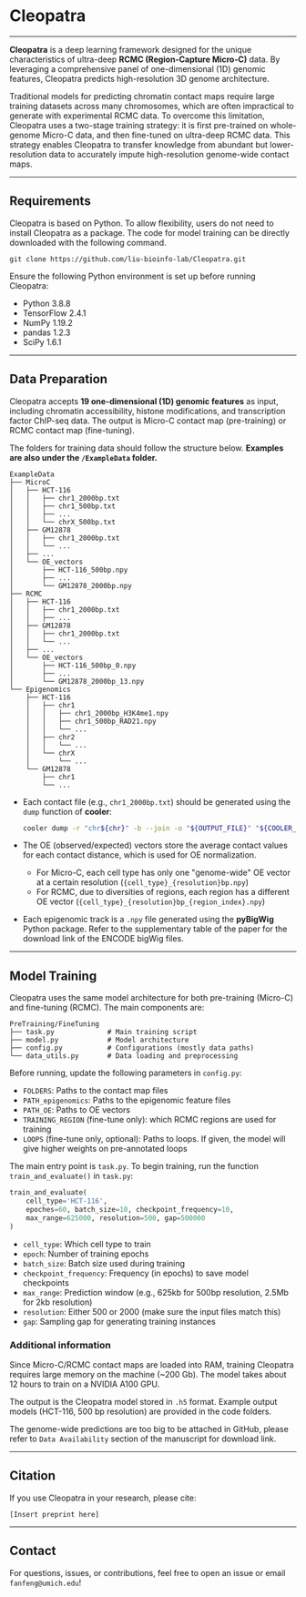 # Cleopatra

---

**Cleopatra** is a deep learning framework designed for the unique characteristics of ultra-deep **RCMC (Region-Capture Micro-C)** data. By leveraging a comprehensive panel of one-dimensional (1D) genomic features, Cleopatra predicts high-resolution 3D genome architecture.

Traditional models for predicting chromatin contact maps require large training datasets across many chromosomes, which are often impractical to generate with experimental RCMC data. To overcome this limitation, Cleopatra uses a two-stage training strategy: it is first pre-trained on whole-genome Micro-C data, and then fine-tuned on ultra-deep RCMC data. This strategy enables Cleopatra to transfer knowledge from abundant but lower-resolution data to accurately impute high-resolution genome-wide contact maps.

---

## Requirements

Cleopatra is based on Python.
To allow flexibility, users do not need to install Cleopatra as a package.
The code for model training can be directly downloaded with the following command.
```commandline
git clone https://github.com/liu-bioinfo-lab/Cleopatra.git
```

Ensure the following Python environment is set up before running Cleopatra:

- Python 3.8.8  
- TensorFlow 2.4.1  
- NumPy 1.19.2  
- pandas 1.2.3  
- SciPy 1.6.1

---

## Data Preparation

Cleopatra accepts **19 one-dimensional (1D) genomic features** as input, including chromatin accessibility, histone modifications, and transcription factor ChIP-seq data.
The output is Micro-C contact map (pre-training) or RCMC contact map (fine-tuning).

The folders for training data should follow the structure below.
**Examples are also under the `/ExampleData` folder.**

```
ExampleData
├── MicroC
│   ├── HCT-116
│   │   ├── chr1_2000bp.txt
│   │   ├── chr1_500bp.txt
│   │   ├── ...
│   │   └── chrX_500bp.txt
│   ├── GM12878
│   │   ├── chr1_2000bp.txt
│   │   └── ...
│   ├── ...
│   └── OE_vectors
│       ├── HCT-116_500bp.npy
│       ├── ...
│       └── GM12878_2000bp.npy
├── RCMC
│   ├── HCT-116
│   │   ├── chr1_2000bp.txt
│   │   ├── ...
│   ├── GM12878
│   │   ├── chr1_2000bp.txt
│   │   └── ...
│   ├── ...
│   └── OE_vectors
│       ├── HCT-116_500bp_0.npy
│       ├── ...
│       └── GM12878_2000bp_13.npy
└── Epigenomics
    ├── HCT-116
    │   ├── chr1
    │   │   ├── chr1_2000bp_H3K4me1.npy
    │   │   ├── chr1_500bp_RAD21.npy
    │   │   └── ...
    │   ├── chr2
    │   │   └── ...
    │   └── chrX
    │       └── ...
    └── GM12878
        ├── chr1
        └── ...
```

- Each contact file (e.g., `chr1_2000bp.txt`) should be generated using the `dump` function of **cooler**:
  ```bash
  cooler dump -r "chr${chr}" -b --join -o "${OUTPUT_FILE}" "${COOLER_FILE}"
  ```

- The OE (observed/expected) vectors store the average contact values for each contact distance, which is used for OE normalization.
  - For Micro-C, each cell type has only one "genome-wide" OE vector at a certain resolution (`{cell_type}_{resolution}bp.npy`)
  - For RCMC, due to diversities of regions, each region has a different OE vector (`{cell_type}_{resolution}bp_{region_index}.npy`)

- Each epigenomic track is a `.npy` file generated using the **pyBigWig** Python package. Refer to the supplementary table of the paper for the download link of the ENCODE bigWig files.

---

## Model Training

Cleopatra uses the same model architecture for both pre-training (Micro-C) and fine-tuning (RCMC). The main components are:

```
PreTraining/FineTuning
├── task.py             # Main training script
├── model.py            # Model architecture
├── config.py           # Configurations (mostly data paths)
└── data_utils.py       # Data loading and preprocessing
```

Before running, update the following parameters in `config.py`:
- `FOLDERS`: Paths to the contact map files  
- `PATH_epigenomics`: Paths to the epigenomic feature files  
- `PATH_OE`: Paths to OE vectors
- `TRAINING_REGION` (fine-tune only): which RCMC regions are used for training
- `LOOPS` (fine-tune only, optional): Paths to loops. If given, the model will give higher weights on pre-annotated loops

The main entry point is `task.py`.
To begin training, run the function `train_and_evaluate()` in `task.py`:

```Python
train_and_evaluate(
    cell_type='HCT-116',
    epoches=60, batch_size=10, checkpoint_frequency=10,
    max_range=625000, resolution=500, gap=500000
)
```
- `cell_type`: Which cell type to train
- `epoch`: Number of training epochs
- `batch_size`: Batch size used during training
- `checkpoint_frequency`: Frequency (in epochs) to save model checkpoints
- `max_range`: Prediction window (e.g., 625kb for 500bp resolution, 2.5Mb for 2kb resolution)  
- `resolution`: Either 500 or 2000 (make sure the input files match this)  
- `gap`: Sampling gap for generating training instances

### Additional information
Since Micro-C/RCMC contact maps are loaded into RAM, training Cleopatra requires large memory on the machine (~200 Gb).
The model takes about 12 hours to train on a NVIDIA A100 GPU.

The output is the Cleopatra model stored in `.h5` format.
Example output models (HCT-116, 500 bp resolution) are provided in the code folders.

The genome-wide predictions are too big to be attached in GitHub, please refer to `Data Availability` section of the manuscript for download link.

---

## Citation

If you use Cleopatra in your research, please cite:

```
[Insert preprint here]
```

---

## Contact

For questions, issues, or contributions, feel free to open an issue or email `fanfeng@umich.edu`!
